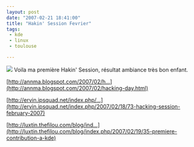 ```yaml
---
layout: post
date: "2007-02-21 18:41:00"
title: "Hakin' Session Fevrier"
tags:
 - kde
 - linux
 - toulouse

---
```


![](/images/60px-KDE_logo.svg.png) Voila ma première Hakin' Session, résultat ambiance très bon enfant.

[http://annma.blogspot.com/2007/02/h...](http://annma.blogspot.com/2007/02/hacking-day.html)

[http://ervin.ipsquad.net/index.php/...](http://ervin.ipsquad.net/index.php/2007/02/18/73-hacking-session-february-2007)

[http://luxtin.thefilou.com/blog/ind...](http://luxtin.thefilou.com/blog/index.php/2007/02/19/35-premiere-contribution-a-kde)
